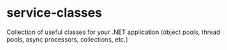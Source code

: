 service-classes
===============

Collection of useful classes for your .NET application (object pools, thread pools, async processors, collections, etc.)
